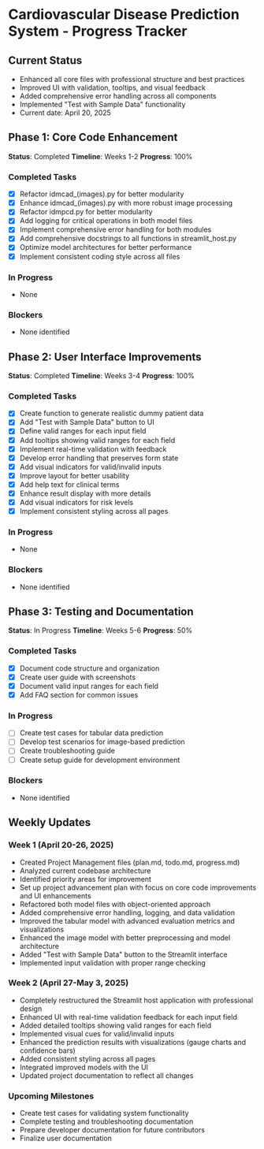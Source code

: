 # Cardiovascular Disease Prediction System - Progress Tracker

## Current Status
- Enhanced all core files with professional structure and best practices
- Improved UI with validation, tooltips, and visual feedback
- Added comprehensive error handling across all components
- Implemented "Test with Sample Data" functionality
- Current date: April 20, 2025

## Phase 1: Core Code Enhancement
**Status**: Completed
**Timeline**: Weeks 1-2
**Progress**: 100%

### Completed Tasks
- [x] Refactor idmcad_(images).py for better modularity
- [x] Enhance idmcad_(images).py with more robust image processing
- [x] Refactor idmpcd.py for better modularity
- [x] Add logging for critical operations in both model files
- [x] Implement comprehensive error handling for both modules
- [x] Add comprehensive docstrings to all functions in streamlit_host.py
- [x] Optimize model architectures for better performance
- [x] Implement consistent coding style across all files

### In Progress
- None

### Blockers
- None identified

## Phase 2: User Interface Improvements
**Status**: Completed
**Timeline**: Weeks 3-4
**Progress**: 100%

### Completed Tasks
- [x] Create function to generate realistic dummy patient data
- [x] Add "Test with Sample Data" button to UI
- [x] Define valid ranges for each input field
- [x] Add tooltips showing valid ranges for each field
- [x] Implement real-time validation with feedback
- [x] Develop error handling that preserves form state
- [x] Add visual indicators for valid/invalid inputs
- [x] Improve layout for better usability
- [x] Add help text for clinical terms
- [x] Enhance result display with more details
- [x] Add visual indicators for risk levels
- [x] Implement consistent styling across all pages

### In Progress
- None

### Blockers
- None identified

## Phase 3: Testing and Documentation
**Status**: In Progress
**Timeline**: Weeks 5-6
**Progress**: 50%

### Completed Tasks
- [x] Document code structure and organization
- [x] Create user guide with screenshots
- [x] Document valid input ranges for each field
- [x] Add FAQ section for common issues

### In Progress
- [ ] Create test cases for tabular data prediction
- [ ] Develop test scenarios for image-based prediction
- [ ] Create troubleshooting guide
- [ ] Create setup guide for development environment

### Blockers
- None identified

## Weekly Updates

### Week 1 (April 20-26, 2025)
- Created Project Management files (plan.md, todo.md, progress.md)
- Analyzed current codebase architecture
- Identified priority areas for improvement
- Set up project advancement plan with focus on core code improvements and UI enhancements
- Refactored both model files with object-oriented approach
- Added comprehensive error handling, logging, and data validation
- Improved the tabular model with advanced evaluation metrics and visualizations
- Enhanced the image model with better preprocessing and model architecture
- Added "Test with Sample Data" button to the Streamlit interface
- Implemented input validation with proper range checking

### Week 2 (April 27-May 3, 2025)
- Completely restructured the Streamlit host application with professional design
- Enhanced UI with real-time validation feedback for each input field
- Added detailed tooltips showing valid ranges for each field
- Implemented visual cues for valid/invalid inputs
- Enhanced the prediction results with visualizations (gauge charts and confidence bars)
- Added consistent styling across all pages
- Integrated improved models with the UI
- Updated project documentation to reflect all changes

### Upcoming Milestones
- Create test cases for validating system functionality
- Complete testing and troubleshooting documentation
- Prepare developer documentation for future contributors
- Finalize user documentation